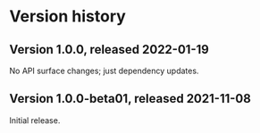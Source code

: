 # Version history

## Version 1.0.0, released 2022-01-19

No API surface changes; just dependency updates.

## Version 1.0.0-beta01, released 2021-11-08

Initial release.
